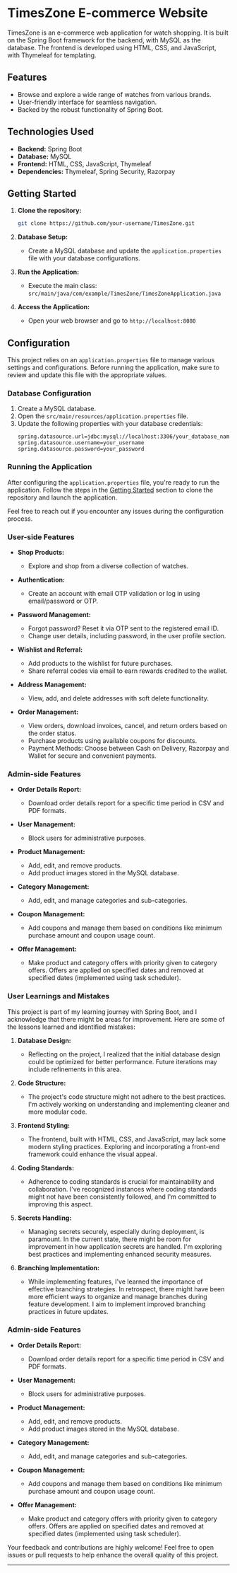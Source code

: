 # TimesZone E-commerce Website

TimesZone is an e-commerce web application for watch shopping. It is built on the Spring Boot framework for the backend, with MySQL as the database. The frontend is developed using HTML, CSS, and JavaScript, with Thymeleaf for templating.

## Features
- Browse and explore a wide range of watches from various brands.
- User-friendly interface for seamless navigation.
- Backed by the robust functionality of Spring Boot.

## Technologies Used
- **Backend:** Spring Boot
- **Database:** MySQL
- **Frontend:** HTML, CSS, JavaScript, Thymeleaf
- **Dependencies:** Thymeleaf, Spring Security, Razorpay

## Getting Started
1. **Clone the repository:**
    ```bash
    git clone https://github.com/your-username/TimesZone.git
    ```

2. **Database Setup:**
    - Create a MySQL database and update the `application.properties` file with your database configurations.

3. **Run the Application:**
    - Execute the main class: `src/main/java/com/example/TimesZone/TimesZoneApplication.java`

4. **Access the Application:**
    - Open your web browser and go to `http://localhost:8080`

## Configuration
This project relies on an `application.properties` file to manage various settings and configurations. Before running the application, make sure to review and update this file with the appropriate values.

### Database Configuration
1. Create a MySQL database.
2. Open the `src/main/resources/application.properties` file.
3. Update the following properties with your database credentials:
    ```properties
    spring.datasource.url=jdbc:mysql://localhost:3306/your_database_name
    spring.datasource.username=your_username
    spring.datasource.password=your_password
    ```

### Running the Application
After configuring the `application.properties` file, you're ready to run the application. Follow the steps in the [Getting Started](#getting-started) section to clone the repository and launch the application.

Feel free to reach out if you encounter any issues during the configuration process.

### User-side Features
- **Shop Products:**
    - Explore and shop from a diverse collection of watches.

- **Authentication:**
    - Create an account with email OTP validation or log in using email/password or OTP.

- **Password Management:**
    - Forgot password? Reset it via OTP sent to the registered email ID.
    - Change user details, including password, in the user profile section.

- **Wishlist and Referral:**
    - Add products to the wishlist for future purchases.
    - Share referral codes via email to earn rewards credited to the wallet.

- **Address Management:**
    - View, add, and delete addresses with soft delete functionality.

- **Order Management:**
    - View orders, download invoices, cancel, and return orders based on the order status.
    - Purchase products using available coupons for discounts.
    - Payment Methods: Choose between Cash on Delivery, Razorpay and Wallet for secure and convenient payments.

### Admin-side Features
- **Order Details Report:**
    - Download order details report for a specific time period in CSV and PDF formats.

- **User Management:**
    - Block users for administrative purposes.

- **Product Management:**
    - Add, edit, and remove products.
    - Add product images stored in the MySQL database.

- **Category Management:**
    - Add, edit, and manage categories and sub-categories.

- **Coupon Management:**
    - Add coupons and manage them based on conditions like minimum purchase amount and coupon usage count.

- **Offer Management:**
    - Make product and category offers with priority given to category offers. Offers are applied on specified dates and removed at specified dates (implemented using task scheduler).

### User Learnings and Mistakes
This project is part of my learning journey with Spring Boot, and I acknowledge that there might be areas for improvement. Here are some of the lessons learned and identified mistakes:

1. **Database Design:**
    - Reflecting on the project, I realized that the initial database design could be optimized for better performance. Future iterations may include refinements in this area.

2. **Code Structure:**
    - The project's code structure might not adhere to the best practices. I'm actively working on understanding and implementing cleaner and more modular code.

3. **Frontend Styling:**
    - The frontend, built with HTML, CSS, and JavaScript, may lack some modern styling practices. Exploring and incorporating a front-end framework could enhance the visual appeal.

4. **Coding Standards:**
    - Adherence to coding standards is crucial for maintainability and collaboration. I've recognized instances where coding standards might not have been consistently followed, and I'm committed to improving this aspect.

5. **Secrets Handling:**
    - Managing secrets securely, especially during deployment, is paramount. In the current state, there might be room for improvement in how application secrets are handled. I'm exploring best practices and implementing enhanced security measures.

6. **Branching Implementation:**
    - While implementing features, I've learned the importance of effective branching strategies. In retrospect, there might have been more efficient ways to organize and manage branches during feature development. I aim to implement improved branching practices in future updates.

### Admin-side Features
- **Order Details Report:**
    - Download order details report for a specific time period in CSV and PDF formats.

- **User Management:**
    - Block users for administrative purposes.

- **Product Management:**
    - Add, edit, and remove products.
    - Add product images stored in the MySQL database.

- **Category Management:**
    - Add, edit, and manage categories and sub-categories.

- **Coupon Management:**
    - Add coupons and manage them based on conditions like minimum purchase amount and coupon usage count.

- **Offer Management:**
    - Make product and category offers with priority given to category offers. Offers are applied on specified dates and removed at specified dates (implemented using task scheduler).

Your feedback and contributions are highly welcome! Feel free to open issues or pull requests to help enhance the overall quality of this project.

---
